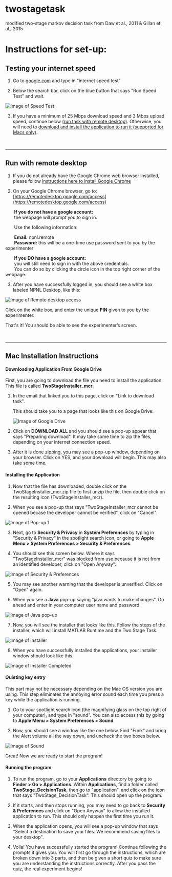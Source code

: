 # twostagetask
modified two-stage markov decision task from Daw et al., 2011 &amp; Gillan et al., 2015

# Instructions for set-up:

## Testing your internet speed
1. Go to [google.com](https://google.com) and type in "internet speed test"

2. Below the search bar, click on the blue button that says "Run Speed Test" and wait.

![Image of Speed Test](images/speedtest.png)

3. If you have a minimum of 25 Mbps download speed and 3 Mbps upload speed, continue below [(run task with remote desktop)](#run-task-with-remote-desktop). Otherwise, you will need to [download and install the application to run it (supported for Macs only)](#mac-installation-instructions). 

<br>

---


## Run with remote desktop
1. If you do not already have the Google Chrome web browser installed, please follow [instructions here to install Google Chrome](https://support.google.com/chrome/answer/95346?co=GENIE.Platform%3DDesktop&hl=en)

2. On your Google Chrome browser, go to: [https://remotedesktop.google.com/access](https://remotedesktop.google.com/access)

 &nbsp;&nbsp;&nbsp;&nbsp;&nbsp;&nbsp; **If you do not have a google account:** <br>
 &nbsp;&nbsp;&nbsp;&nbsp;&nbsp;&nbsp; the webpage will prompt you to sign in.

&nbsp;&nbsp;&nbsp;&nbsp;&nbsp;&nbsp;  Use the following information:

&nbsp;&nbsp;&nbsp;&nbsp;&nbsp;&nbsp;  **Email:** npnl.remote <br>
&nbsp;&nbsp;&nbsp;&nbsp;&nbsp;&nbsp;  **Password:** this will be a one-time use password sent to you by the experimenter


&nbsp;&nbsp;&nbsp;&nbsp;&nbsp;&nbsp;  **If you DO have a google account:** <br>
 &nbsp;&nbsp;&nbsp;&nbsp;&nbsp;&nbsp; you will still need to sign in with the above credentials.<br> 
 &nbsp;&nbsp;&nbsp;&nbsp;&nbsp;&nbsp; You can do so by clicking the circle icon in the top right corner of the webpage. 


3. After you have successfully logged in, you should see a white box labeled NPNL Desktop, like this:

![Image of Remote desktop access](images/remotedesktop.png)

  Click on the white box, and enter the unique **PIN** given to you by the experimenter. 

  That's it! You should be able to see the experimenter’s screen.

<br>

---


## Mac Installation Instructions

#### Downloading Application From Google Drive

First, you are going to download the file you need to install the application. This file is called __TwoStageInstaller_mcr__.

1. In the email that linked you to this page, click on "Link to download task".

    This should take you to a page that looks like this on Google Drive:
    
    ![Image of Google Drive](images/gdrive.png)

2. Click on **DOWNLOAD ALL** and you should see a pop-up appear that says "Preparing download". It may take some time to zip the files, depending on your internet connection speed.

3. After it is done zipping, you may see a pop-up window, depending on your browser. Click on YES, and your download will begin. This may also take some time.

#### Installing the Application
1. Now that the file has downloaded, double click on the TwoStageInstaller_mcr.zip file to first unzip the file, then double click on the resulting icon (TwoStageInstaller_mcr).  

2. When you see a pop-up that says "TwoStageInstaller_mcr cannot be opened becase the developer cannot be verified", click on "Cancel".

![Image of Pop-up 1](images/popup1.png)

3. Next, go to __Security & Privacy__ in __System Preferences__ by typing in "Security & Privacy" in the spotlight search icon, or going to __Apple Menu > System Preferences > Security & Preferences__.

4. You should see this screen below. Where it says "TwoStageInstaller_mcr" was blocked from use because it is not from an identified developer, click on "Open Anyway". 

![Image of Security & Preferences](images/security.png)

5. You may see another warning that the developer is unverified. Click on "Open" again. 

6. When you see a __Java__ pop-up saying "java wants to make changes". Go ahead and enter in your computer user name and password.

![Image of Java pop-up](images/java.png)

7. Now, you will see the installer that looks like this. Follow the steps of the installer, which will install MATLAB Runtime and the Two Stage Task. 

![Image of Installer](images/installer.png)

8. When you have successfully installed the applications, your installer window should look like this. 

![Image of Installer Completed](images/installer_complete.png)

#### Quieting key entry
This part may not be necessary depending on the Mac OS version you are using. This step eliminates the annoying error sound each time you press a key while the application is running.

1. Go to your spotlight search icon (the magnifying glass on the top right of your computer), and type in "sound". You can also access this by going to __Apple Menu > System Preferences > Sound__.

2. Now, you should see a window like the one below. Find "Funk" and bring the Alert volume all the way down, and uncheck the two boxes below. 

![Image of Sound](images/sound.png)
    
   Great! Now we are ready to start the program!

#### Running the program
1. To run the program, go to your __Applications__ directory by going to __Finder > Go > Applications__. 
    Within __Applications__, find a folder called __TwoStage_DecisionTask__, then go to "application", and click on the icon that says "TwoStage_DecisionTask". This should open up the program.

2. If it starts, and then stops running, you may need to go back to __Security & Preferences__ and click on "Open Anyway" to allow the installed application to run. This should only happen the first time you run it.

3. When the application opens, you will see a pop-up window that says "Select a destination to save your files. We recommend saving files to your desktop". 

4. Voila! You have successfully started the program! Continue following the prompts it gives you. You will first go through the instructions, which are broken down into 3 parts, and then be given a short quiz to make sure you are understanding the instructions correctly. After you pass the quiz, the real experiment begins!


